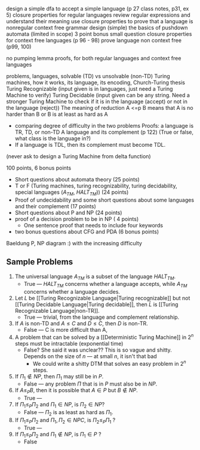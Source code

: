 design a simple dfa to accept a simple language (p 27 class notes, p31, ex 5)
closure properties for regular languages
review regular expressions and understand their meaning
use closure properties to prove that a language is nonregular
context free grammar design (simple)
the basics of pushdown automata (limited in scope) 3 point bonus small question
closure properties for context free languages (p 96 - 98)
prove language non context free (p99, 100)

no pumping lemma proofs, for both regular languages and context free languages

problems, languages, solvable (TD) vs unsolvable (non-TD)
Turing machines, how it works, its language, its encoding, Church-Turing thesis
Turing Recognizable (input given is in languages, just need a Turing Machine to verify)
Turing Decidable (input given can be any string. Need a stronger Turing Machine to check if it is in the language (accept) or not in the language (reject))
The meaning of reduction A <=p B means that A is no harder than B or B is at least as hard as A
- comparing degree of difficulty in the two problems
Proofs: a language is TR, TD, or non-TD
A language and its complement (p 122) (True or false, what class is the language in?) 
- If a language is TDL, then its complement must become TDL. 

(never ask to design a Turing Machine from delta function)


100 points, 6 bonus points
- Short questions about automata theory (25 points)
- T or F (Turing machines, turing recognizability, turing decidability, special languages ($A_{TM}$, $HALT_{TM}$)) (24 points)
- Proof of undecidability and some short questions about some languages and their complement (17 points)
- Short questions about P and NP (24 points)
- proof of a decision problem to be in NP ( 4 points)
	- One sentence proof that needs to include four keywords
- two bonus questions about CFG and PDA (6 bonus points)

Baeldung P, NP diagram :) with the increasing difficulty

## Sample Problems 
1. The universal language $A_{TM}$ is a subset of the language $HALT_{TM}$. 
	- True — $HALT_{TM}$ concerns whether a language accepts, while $A_{TM}$ concerns whether a language decides.  
2. Let $L$ be [[Turing Recognizable Language|Turing recognizable]] but not [[Turing Decidable Language|Turing decidable]], then $\bar{L}$ is [[Turing Recognizable Language|non-TR]]. 
	- True — trivial, from the language and complement relationship. 
3. If $A$ is non-TD and $A \leq C$ and $D \leq C$, then $D$ is non-TR.
	- False — C is more difficult than A, 
4. A problem that can be solved by a [[Deterministic Turing Machine]] in $2^n$ steps must be intractable (exponential time) 
	- False? She said it was unclear?? This is so vague and shitty. Depends on the size of $n$ —  at small $n$, it isn't that bad
		- We could write a shitty DTM that solves an easy problem in $2^n$ steps. 
1. If $\Pi_1 \notin NP$, then $\Pi_1$ may still be in $P$. 
	- False —  any problem $\Pi$ that is in $P$ must also be in $NP$. 
2. If $A \leq_{P} B$, then it is possible that $A \in P$ but $B \notin NP$. 
	- True — 
3. If $\Pi_{1} \leq_{P} \Pi_{2}$ and $\Pi_1 \in NP$, is  $\Pi_2 \in NP$?
	- False — $\Pi_2$ is as least as hard as $\Pi_1$.
4. If $\Pi_{1} \leq_{P} \Pi_{2}$ and $\Pi_1, \Pi_2 \in NPC$, is $\Pi_{2} \leq_{P} \Pi_{1}$ ?
	- True — 
9.  If $\Pi_{1} \leq_{P} \Pi_{2}$ and $\Pi_1 \notin NP$, is $\Pi_{1} \in P$ ?
	-  False 